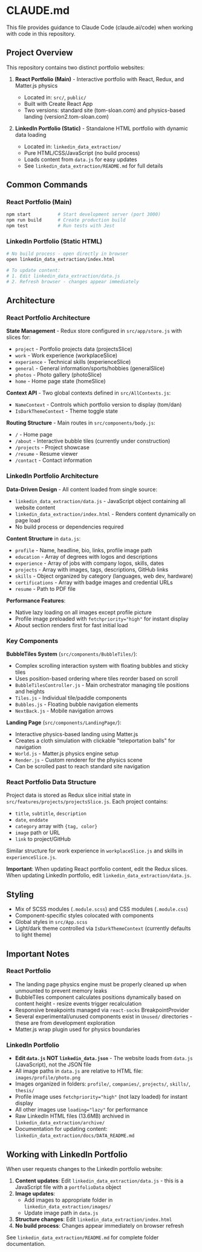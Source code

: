 # CLAUDE.md

This file provides guidance to Claude Code (claude.ai/code) when working with code in this repository.

## Project Overview

This repository contains two distinct portfolio websites:

1. **React Portfolio (Main)** - Interactive portfolio with React, Redux, and Matter.js physics
   - Located in: `src/`, `public/`
   - Built with Create React App
   - Two versions: standard site (tom-sloan.com) and physics-based landing (version2.tom-sloan.com)

2. **LinkedIn Portfolio (Static)** - Standalone HTML portfolio with dynamic data loading
   - Located in: `linkedin_data_extraction/`
   - Pure HTML/CSS/JavaScript (no build process)
   - Loads content from `data.js` for easy updates
   - See `linkedin_data_extraction/README.md` for full details

## Common Commands

### React Portfolio (Main)
```bash
npm start          # Start development server (port 3000)
npm run build      # Create production build
npm test           # Run tests with Jest
```

### LinkedIn Portfolio (Static HTML)
```bash
# No build process - open directly in browser
open linkedin_data_extraction/index.html

# To update content:
# 1. Edit linkedin_data_extraction/data.js
# 2. Refresh browser - changes appear immediately
```

## Architecture

### React Portfolio Architecture

**State Management** - Redux store configured in `src/app/store.js` with slices for:
- `project` - Portfolio projects data (projectsSlice)
- `work` - Work experience (workplaceSlice)
- `experience` - Technical skills (experienceSlice)
- `general` - General information/sports/hobbies (generalSlice)
- `photos` - Photo gallery (photoSlice)
- `home` - Home page state (homeSlice)

**Context API** - Two global contexts defined in `src/AllContexts.js`:
- `NameContext` - Controls which portfolio version to display (tom/dan)
- `IsDarkThemeContext` - Theme toggle state

**Routing Structure** - Main routes in `src/components/body.js`:
- `/` - Home page
- `/about` - Interactive bubble tiles (currently under construction)
- `/projects` - Project showcase
- `/resume` - Resume viewer
- `/contact` - Contact information

### LinkedIn Portfolio Architecture

**Data-Driven Design** - All content loaded from single source:
- `linkedin_data_extraction/data.js` - JavaScript object containing all website content
- `linkedin_data_extraction/index.html` - Renders content dynamically on page load
- No build process or dependencies required

**Content Structure** in `data.js`:
- `profile` - Name, headline, bio, links, profile image path
- `education` - Array of degrees with logos and descriptions
- `experience` - Array of jobs with company logos, skills, dates
- `projects` - Array with images, tags, descriptions, GitHub links
- `skills` - Object organized by category (languages, web dev, hardware)
- `certifications` - Array with badge images and credential URLs
- `resume` - Path to PDF file

**Performance Features**:
- Native lazy loading on all images except profile picture
- Profile image preloaded with `fetchpriority="high"` for instant display
- About section renders first for fast initial load

### Key Components

**BubbleTiles System** (`src/components/BubbleTiles/`):
- Complex scrolling interaction system with floating bubbles and sticky tiles
- Uses position-based ordering where tiles reorder based on scroll
- `BubbleTilesController.js` - Main orchestrator managing tile positions and heights
- `Tiles.js` - Individual tile/paddle components
- `Bubbles.js` - Floating bubble navigation elements
- `NextBack.js` - Mobile navigation arrows

**Landing Page** (`src/components/LandingPage/`):
- Interactive physics-based landing using Matter.js
- Creates a cloth simulation with clickable "teleportation balls" for navigation
- `World.js` - Matter.js physics engine setup
- `Render.js` - Custom renderer for the physics scene
- Can be scrolled past to reach standard site navigation

### React Portfolio Data Structure

Project data is stored as Redux slice initial state in `src/features/projects/projectsSlice.js`. Each project contains:
- `title`, `subtitle`, `description`
- `date`, `enddate`
- `category` array with `{tag, color}`
- `image` path or URL
- `link` to project/GitHub

Similar structure for work experience in `workplaceSlice.js` and skills in `experienceSlice.js`.

**Important**: When updating React portfolio content, edit the Redux slices. When updating LinkedIn portfolio, edit `linkedin_data_extraction/data.js`.

## Styling

- Mix of SCSS modules (`.module.scss`) and CSS modules (`.module.css`)
- Component-specific styles colocated with components
- Global styles in `src/App.scss`
- Light/dark theme controlled via `IsDarkThemeContext` (currently defaults to light theme)

## Important Notes

### React Portfolio
- The landing page physics engine must be properly cleaned up when unmounted to prevent memory leaks
- BubbleTiles component calculates positions dynamically based on content height - resize events trigger recalculation
- Responsive breakpoints managed via `react-socks` BreakpointProvider
- Several experimental/unused components exist in `Unused/` directories - these are from development exploration
- Matter.js wrap plugin used for physics boundaries

### LinkedIn Portfolio
- **Edit `data.js` NOT `linkedin_data.json`** - The website loads from `data.js` (JavaScript), not the JSON file
- All image paths in `data.js` are relative to HTML file: `images/profile/photo.png`
- Images organized in folders: `profile/`, `companies/`, `projects/`, `skills/`, `thesis/`
- Profile image uses `fetchpriority="high"` (not lazy loaded) for instant display
- All other images use `loading="lazy"` for performance
- Raw LinkedIn HTML files (13.6MB) archived in `linkedin_data_extraction/archive/`
- Documentation for updating content: `linkedin_data_extraction/docs/DATA_README.md`

## Working with LinkedIn Portfolio

When user requests changes to the LinkedIn portfolio website:

1. **Content updates**: Edit `linkedin_data_extraction/data.js` - this is a JavaScript file with a `portfolioData` object
2. **Image updates**:
   - Add images to appropriate folder in `linkedin_data_extraction/images/`
   - Update image path in `data.js`
3. **Structure changes**: Edit `linkedin_data_extraction/index.html`
4. **No build process**: Changes appear immediately on browser refresh

See `linkedin_data_extraction/README.md` for complete folder documentation.
